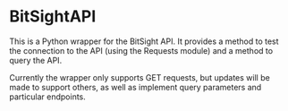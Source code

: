# BitSightAPI

This is a Python wrapper for the BitSight API. It provides a method to test the connection to the API (using the Requests module) and a method to query the API.

Currently the wrapper only supports GET requests, but updates will be made to support others, as well as implement query parameters and particular endpoints.
